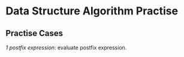 # Data Structure Algorithm Practise

## Practise Cases

*1 postfix expression*: evaluate postfix expression. 
